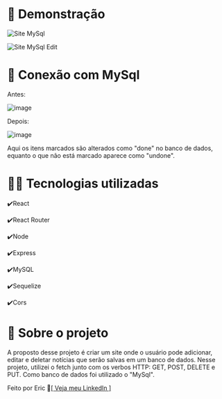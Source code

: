 # 🎥 Demonstração

![Site MySql](https://user-images.githubusercontent.com/68076508/165625205-86b68306-9098-4861-87a1-16aa1c52fdf8.gif)

![Site MySql Edit](https://user-images.githubusercontent.com/68076508/165625718-30d585d7-2886-4741-bebc-4e966d643f70.gif)

# 📁 Conexão com MySql

Antes:

![image](https://user-images.githubusercontent.com/68076508/165625665-710a9714-3434-44f8-95d3-e557fdebe97c.png)

Depois:

![image](https://user-images.githubusercontent.com/68076508/165625497-60ace55c-d052-45ea-8701-8da3e12abcb2.png)

Aqui os itens marcados são alterados como "done" no banco de dados, equanto o que não está marcado aparece como "undone". 

# 👨‍💻 Tecnologias utilizadas

✔️React

✔️React Router

✔️Node 

✔️Express

✔️MySQL

✔️Sequelize

✔️Cors

# 📃 Sobre o projeto

  A proposto desse projeto é criar um site onde o usuário pode adicionar, editar e deletar notícias que serão salvas em um banco de dados. Nesse projeto, utilizei o fetch junto com os verbos HTTP: GET, POST, DELETE e PUT. 
  Como banco de dados foi utilizado o "MySql". 

Feito por Eric 🌌<a href='https://www.linkedin.com/in/eric-macedo-9b47601b1/'>[ Veja meu LinkedIn ]</a>

